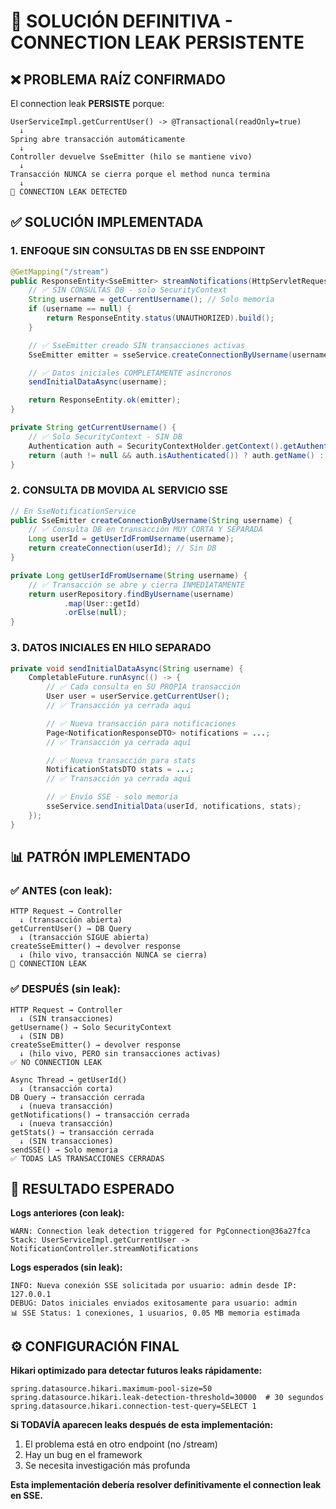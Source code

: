 # 🚨 SOLUCIÓN DEFINITIVA - CONNECTION LEAK PERSISTENTE

## ❌ PROBLEMA RAÍZ CONFIRMADO

El connection leak **PERSISTE** porque:

```
UserServiceImpl.getCurrentUser() -> @Transactional(readOnly=true)
  ↓
Spring abre transacción automáticamente
  ↓
Controller devuelve SseEmitter (hilo se mantiene vivo)
  ↓
Transacción NUNCA se cierra porque el method nunca termina
  ↓
🚨 CONNECTION LEAK DETECTED
```

## ✅ SOLUCIÓN IMPLEMENTADA

### **1. ENFOQUE SIN CONSULTAS DB EN SSE ENDPOINT**

```java
@GetMapping("/stream")
public ResponseEntity<SseEmitter> streamNotifications(HttpServletRequest request) {
    // ✅ SIN CONSULTAS DB - solo SecurityContext
    String username = getCurrentUsername(); // Solo memoria
    if (username == null) {
        return ResponseEntity.status(UNAUTHORIZED).build();
    }

    // ✅ SseEmitter creado SIN transacciones activas
    SseEmitter emitter = sseService.createConnectionByUsername(username);

    // ✅ Datos iniciales COMPLETAMENTE asíncronos
    sendInitialDataAsync(username);

    return ResponseEntity.ok(emitter);
}

private String getCurrentUsername() {
    // ✅ Solo SecurityContext - SIN DB
    Authentication auth = SecurityContextHolder.getContext().getAuthentication();
    return (auth != null && auth.isAuthenticated()) ? auth.getName() : null;
}
```

### **2. CONSULTA DB MOVIDA AL SERVICIO SSE**

```java
// En SseNotificationService
public SseEmitter createConnectionByUsername(String username) {
    // ✅ Consulta DB en transacción MUY CORTA Y SEPARADA
    Long userId = getUserIdFromUsername(username);
    return createConnection(userId); // Sin DB
}

private Long getUserIdFromUsername(String username) {
    // ✅ Transacción se abre y cierra INMEDIATAMENTE
    return userRepository.findByUsername(username)
            .map(User::getId)
            .orElse(null);
}
```

### **3. DATOS INICIALES EN HILO SEPARADO**

```java
private void sendInitialDataAsync(String username) {
    CompletableFuture.runAsync(() -> {
        // ✅ Cada consulta en SU PROPIA transacción
        User user = userService.getCurrentUser();
        // ✅ Transacción ya cerrada aquí

        // ✅ Nueva transacción para notificaciones
        Page<NotificationResponseDTO> notifications = ...;
        // ✅ Transacción ya cerrada aquí

        // ✅ Nueva transacción para stats
        NotificationStatsDTO stats = ...;
        // ✅ Transacción ya cerrada aquí

        // ✅ Envío SSE - solo memoria
        sseService.sendInitialData(userId, notifications, stats);
    });
}
```

## 📊 PATRÓN IMPLEMENTADO

### ✅ **ANTES (con leak):**

```
HTTP Request → Controller
  ↓ (transacción abierta)
getCurrentUser() → DB Query
  ↓ (transacción SIGUE abierta)
createSseEmitter() → devolver response
  ↓ (hilo vivo, transacción NUNCA se cierra)
🚨 CONNECTION LEAK
```

### ✅ **DESPUÉS (sin leak):**

```
HTTP Request → Controller
  ↓ (SIN transacciones)
getUsername() → Solo SecurityContext
  ↓ (SIN DB)
createSseEmitter() → devolver response
  ↓ (hilo vivo, PERO sin transacciones activas)
✅ NO CONNECTION LEAK

Async Thread → getUserId()
  ↓ (transacción corta)
DB Query → transacción cerrada
  ↓ (nueva transacción)
getNotifications() → transacción cerrada
  ↓ (nueva transacción)
getStats() → transacción cerrada
  ↓ (SIN transacciones)
sendSSE() → Solo memoria
✅ TODAS LAS TRANSACCIONES CERRADAS
```

## 🎯 RESULTADO ESPERADO

**Logs anteriores (con leak):**

```
WARN: Connection leak detection triggered for PgConnection@36a27fca
Stack: UserServiceImpl.getCurrentUser -> NotificationController.streamNotifications
```

**Logs esperados (sin leak):**

```
INFO: Nueva conexión SSE solicitada por usuario: admin desde IP: 127.0.0.1
DEBUG: Datos iniciales enviados exitosamente para usuario: admin
📊 SSE Status: 1 conexiones, 1 usuarios, 0.05 MB memoria estimada
```

## ⚙️ CONFIGURACIÓN FINAL

**Hikari optimizado para detectar futuros leaks rápidamente:**

```properties
spring.datasource.hikari.maximum-pool-size=50
spring.datasource.hikari.leak-detection-threshold=30000  # 30 segundos
spring.datasource.hikari.connection-test-query=SELECT 1
```

**Si TODAVÍA aparecen leaks después de esta implementación:**

1. El problema está en otro endpoint (no /stream)
2. Hay un bug en el framework
3. Se necesita investigación más profunda

**Esta implementación debería resolver definitivamente el connection leak en SSE.**

